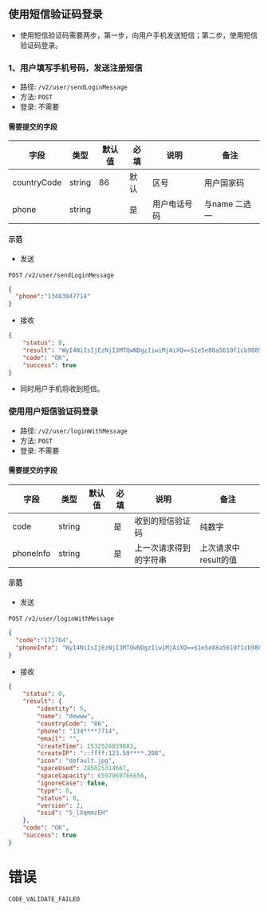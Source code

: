 ## 使用短信验证码登录

* 使用短信验证码需要两步，第一步，向用户手机发送短信；第二步，使用短信验证码登录。

### 1、用户填写手机号码，发送注册短信

* 路径: ```/v2/user/sendLoginMessage```
* 方法: ```POST```
* 登录: 不需要

#### 需要提交的字段

| 字段          	| 类型    	| 默认值 	| 必填 	| 说明               	| 备注                         	|
|---------------	|---------	|--------	|------	|--------------------	|------------------------------	|
| countryCode   	| string  	| 86     	| 默认 	| 区号               	| 用户国家码                   	|
| phone         	| string  	|        	| 是   	| 用户电话号码       	|   与name 二选一                   |

#### 示范

* 发送 

```POST``` ```/v2/user/sendLoginMessage```

```json
{
  "phone":"13483847714"
}
```


* 接收

```json
{
    "status": 0,
    "result": "WyI4NiIsIjEzNjI3MTQwNDgzIiwiMjAiXQ==$1e5e88a5610f1cb9885d67ff09a9361b",
    "code": "OK",
    "success": true
}
```

* 同时用户手机将收到短信。

### 使用用户短信验证码登录

* 路径: ```/v2/user/loginWithMessage```
* 方法: ```POST```
* 登录: 不需要

#### 需要提交的字段

| 字段          	| 类型    	| 默认值 	| 必填 	| 说明               	| 备注                         	|
|---------------	|---------	|--------	|------	|--------------------	|------------------------------	|
| code   	| string  	|      	| 是 	| 收到的短信验证码               	| 纯数字                   	|
| phoneInfo      	| string  	|        	| 是   	| 上一次请求得到的字符串       	|   上次请求中result的值      |


#### 示范

* 发送 

```POST``` ```/v2/user/loginWithMessage```

```json
{
  "code":"171704",
  "phoneInfo": "WyI4NiIsIjEzNjI3MTQwNDgzIiwiMjAiXQ==$1e5e88a5610f1cb9885d67ff09a9361b"
}
```

* 接收

```json
{
    "status": 0,
    "result": {
        "identity": 5,
        "name": "dewww",
        "countryCode": "86",
        "phone": "134****7714",
        "email": "",
        "createTime": 1532526039883,
        "createIP": "::ffff:123.59****.208",
        "icon": "default.jpg",
        "spaceUsed": 285025314667,
        "spaceCapacity": 6597069766656,
        "ignoreCase": false,
        "type": 0,
        "status": 0,
        "version": 2,
        "ssid": "5_lXqmmzEH"
    },
    "code": "OK",
    "success": true
}
```

# 错误

```
CODE_VALIDATE_FAILED
```